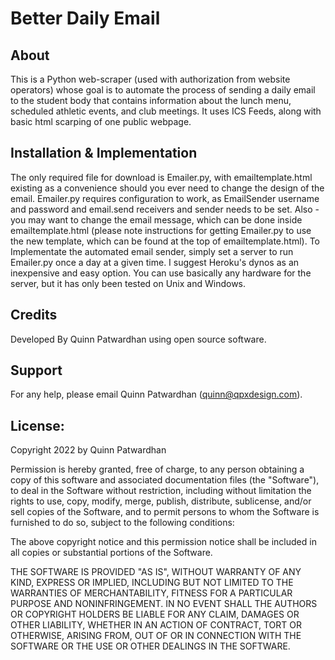 # Better Daily Email

## About

This is a Python web-scraper (used with authorization from website operators) whose goal is to
automate the process of sending a daily email to the student body that contains information about
the lunch menu, scheduled athletic events, and club meetings. It uses ICS Feeds, along with basic
html scarping of one public webpage.

## Installation & Implementation

The only required file for download is Emailer.py, with emailtemplate.html existing as a convenience should
you ever need to change the design of the email. Emailer.py requires configuration to work, as EmailSender username
and password and email.send receivers and sender needs to be set. Also - you may want to change the email message, which
can be done inside emailtemplate.html (please note instructions for getting Emailer.py to use the new template, which can be found
at the top of emailtemplate.html). To Implementate the automated email sender, simply set a server to run Emailer.py once a day at a
given time. I suggest Heroku's dynos as an inexpensive and easy option. You can use basically any hardware for the server, but it has
only been tested on Unix and Windows.

## Credits

Developed By Quinn Patwardhan using open source software.

## Support

For any help, please email Quinn Patwardhan (quinn@qpxdesign.com).

## License:

Copyright 2022 by Quinn Patwardhan

Permission is hereby granted, free of charge, to any person obtaining a copy of this software and associated documentation files (the "Software"), to deal in the Software without restriction, including without limitation the rights to use, copy, modify, merge, publish, distribute, sublicense, and/or sell copies of the Software, and to permit persons to whom the Software is furnished to do so, subject to the following conditions:

The above copyright notice and this permission notice shall be included in all copies or substantial portions of the Software.

THE SOFTWARE IS PROVIDED "AS IS", WITHOUT WARRANTY OF ANY KIND, EXPRESS OR IMPLIED, INCLUDING BUT NOT LIMITED TO THE WARRANTIES OF MERCHANTABILITY, FITNESS FOR A PARTICULAR PURPOSE AND NONINFRINGEMENT. IN NO EVENT SHALL THE AUTHORS OR COPYRIGHT HOLDERS BE LIABLE FOR ANY CLAIM, DAMAGES OR OTHER LIABILITY, WHETHER IN AN ACTION OF CONTRACT, TORT OR OTHERWISE, ARISING FROM, OUT OF OR IN CONNECTION WITH THE SOFTWARE OR THE USE OR OTHER DEALINGS IN THE SOFTWARE.
	
